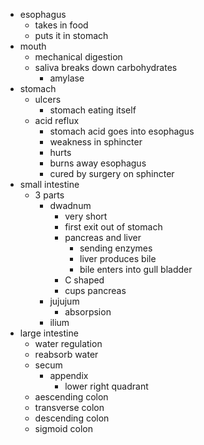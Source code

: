 - esophagus
  - takes in food
  - puts it in stomach
- mouth
  - mechanical digestion
  - saliva breaks down carbohydrates
    - amylase
- stomach
  - ulcers
    - stomach eating itself
  - acid reflux
    - stomach acid goes into esophagus
    - weakness in sphincter
    - hurts
    - burns away esophagus
    - cured by surgery on sphincter
- small intestine
  - 3 parts
    - dwadnum
      - very short
      - first exit out of stomach
      - pancreas and liver
        - sending enzymes
        - liver produces bile
        - bile enters into gull bladder
      - C shaped
      - cups pancreas
    - jujujum
      - absorpsion
    - ilium
- large intestine
  - water regulation
  - reabsorb water
  - secum
    - appendix
      - lower right quadrant
  - aescending colon
  - transverse colon
  - descending colon
  - sigmoid colon